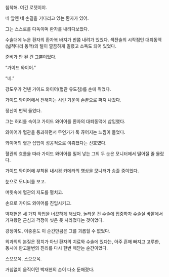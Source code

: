 침착해. 여긴 로젯이야.

네 앞엔 네 손길을 기다리고 있는 환자가 있어.

그는 스스로를 다독이며 환자를 내려다보았다.

수술대에 누운 환자의 환자복 바지가 반쯤 내려가 있었다. 색전술의 시작점인 대퇴동맥(넓적다리 동맥)의 털이 깔끔하게 밀렸고 소독도 되어 있었다.

준비가 안 된 건 그뿐이었다.

“가이드 와이어.”

“네.”

강도우가 건넨 가이드 와이어(혈관 유도침)를 손에 쥐었다.

가이드 와이어에서 전해지는 시린 기운이 손끝으로 퍼져 나갔다.

정신이 번쩍 들었다.

그는 허리를 숙이고 가이드 와이어를 환자의 대퇴동맥에 삽입했다.

와이어가 혈관을 통과하면서 무언가가 톡 끊어지는 느낌이 들었다.

와이어의 혈관 삽입이 성공적으로 이뤄졌다는 신호였다.

혈관의 흐름을 따라 가이드 와이어를 밀어 넣는 그의 두 눈은 모니터에서 떨어질 줄 몰랐다.

가이드 와이어에 부착된 내시경 카메라의 영상을 모니터가 송출 중이었다.

눈으로 모니터를 보고.

머릿속에 혈관의 지도를 펼치고.

손으로 가이드 와이어를 진입시키고.

박재현은 세 가지 작업을 너끈하게 해냈다. 놀라운 건 수술에 집중하자 수술실 바깥에서 가져왔던 근심과 걱정이 씻은 듯 사라졌다는 것이었다.

강정아도, 이중훈도 이 순간만큼은 그를 괴롭힐 수 없었다.

외과의의 본질은 정치가 아닌 환자의 치료와 수술에 있다는, 아주 흔해 빠지고 고루한, 동시에 만고불변의 진리를 다시 한번 깨닫는 순간이었다.

스으으윽. 스으으윽.

거침없이 움직이던 박재현의 손이 다소 둔해졌다.